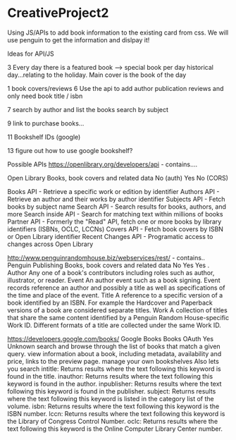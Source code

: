 # CreativeProject2

Using JS/APIs to add book information to the existing card from css. We will use penguin to get the information and dislpay it!

Ideas for API/JS

3 Every day there is a featured book --> special book per day historical day...relating to the holiday. Main cover is the book of the day

1 book covers/reviews
6 Use the api to add author publication reviews and only need book title / isbn 

7 search by author and list the books
search by subject 

9 link to purchase books...

11 Bookshelf IDs (google)

13 figure out how to use google bookshelf?


Possible APIs
https://openlibrary.org/developers/api - contains....

Open Library	Books, book covers and related data	No (auth)	Yes	No (CORS)

Books API - Retrieve a specific work or edition by identifier
Authors API - Retrieve an author and their works by author identifier
Subjects API - Fetch books by subject name
Search API - Search results for books, authors, and more
Search inside API - Search for matching text within millions of books
Partner API - Formerly the "Read" API, fetch one or more books by library identifiers (ISBNs, OCLC, LCCNs)
Covers API - Fetch book covers by ISBN or Open Library identifier
Recent Changes API - Programatic access to changes across Open Library

http://www.penguinrandomhouse.biz/webservices/rest/ - contains..
Penguin Publishing	Books, book covers and related data	No	Yes	Yes
.
Author
Any one of a book's contributors including roles such as author, illustrator, or reader.
Event
An author event such as a book signing. Event records reference an author and possibly a title as well as specifications of the time and place of the event.
Title
A reference to a specific version of a book identified by an ISBN. For example the Hardcover and Paperback versions of a book are considered separate titles.
Work
A collection of titles that share the same content identified by a Penguin Random House-specific Work ID. Different formats of a title are collected under the same Work ID.

https://developers.google.com/books/
 Google Books	Books	OAuth	Yes	Unknown
search and browse through the list of books that match a given query.
view information about a book, including metadata, availability and price, links to the preview page.
manage your own bookshelves
Also lets you search
intitle: Returns results where the text following this keyword is found in the title.
inauthor: Returns results where the text following this keyword is found in the author.
inpublisher: Returns results where the text following this keyword is found in the publisher.
subject: Returns results where the text following this keyword is listed in the category list of the volume.
isbn: Returns results where the text following this keyword is the ISBN number.
lccn: Returns results where the text following this keyword is the Library of Congress Control Number.
oclc: Returns results where the text following this keyword is the Online Computer Library Center number.

